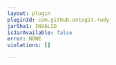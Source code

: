 ```yaml
---
layout: plugin
pluginId: com.github.ontogit.rudy
jarSha1: INVALID
isJarAvailable: false
error: NONE
violations: []

---
```

